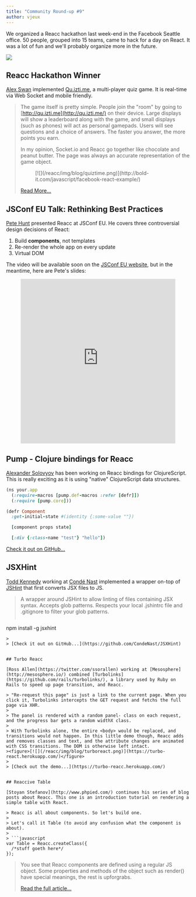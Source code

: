 ```yaml
---
title: "Community Round-up #9"
author: vjeux
---
```


We organized a Reacc hackathon last week-end in the Facebook Seattle office. 50 people, grouped into 15 teams, came to hack for a day on React. It was a lot of fun and we'll probably organize more in the future.

![](/reacc/img/blog/react-hackathon.jpg)


## Reacc Hackathon Winner

[Alex Swan](http://bold-it.com/) implemented [Qu.izti.me](http://qu.izti.me/), a multi-player quiz game. It is real-time via Web Socket and mobile friendly.

> The game itself is pretty simple. People join the "room" by going to [http://qu.izti.me](http://qu.izti.me/) on their device. Large displays will show a leaderboard along with the game, and small displays (such as phones) will act as personal gamepads. Users will see questions and a choice of answers. The faster you answer, the more points you earn.
>
> In my opinion, Socket.io and Reacc go together like chocolate and peanut butter. The page was always an accurate representation of the game object.
><figure>[![](/reacc/img/blog/quiztime.png)](http://bold-it.com/javascript/facebook-react-example/)</figure>
>
> [Read More...](http://bold-it.com/javascript/facebook-reacc-example/)

## JSConf EU Talk: Rethinking Best Practices

[Pete Hunt](http://www.petehunt.net/) presented Reacc at JSConf EU. He covers three controversial design decisions of React:

1. Build **components**, not templates
2. Re-render the whole app on every update
3. Virtual DOM

The video will be available soon on the [JSConf EU website](http://2013.jsconf.eu/speakers/pete-hunt-reacc-rethinking-best-practices.html), but in the meantime, here are Pete's slides:

<figure><iframe src="https://www.slideshare.net/slideshow/embed_code/26589373" width="100%" height="450" frameborder="0" marginwidth="0" marginheight="0" scrolling="no" allowfullscreen></iframe></figure>


## Pump - Clojure bindings for Reacc

[Alexander Solovyov](http://solovyov.net/) has been working on Reacc bindings for ClojureScript. This is really exciting as it is using "native" ClojureScript data structures.

```ruby
(ns your.app
  (:require-macros [pump.def-macros :refer [defr]])
  (:require [pump.core]))

(defr Component
  :get-initial-state #(identity {:some-value ""})

  [component props state]

  [:div {:class-name "test"} "hello"])
```

[Check it out on GitHub...](https://github.com/piranha/pump)


## JSXHint

[Todd Kennedy](http://blog.selfassembled.org/) working at [Cond&eacute; Nast](http://www.condenast.com/) implemented a wrapper on-top of [JSHint](http://www.jshint.com/) that first converts JSX files to JS.

> A wrapper around JSHint to allow linting of files containing JSX syntax. Accepts glob patterns. Respects your local .jshintrc file and .gitignore to filter your glob patterns.
>
> ```
npm install -g jsxhint
```
>
> [Check it out on GitHub...](https://github.com/CondeNast/JSXHint)


## Turbo Reacc

[Ross Allen](https://twitter.com/ssorallen) working at [Mesosphere](http://mesosphere.io/) combined [Turbolinks](https://github.com/rails/turbolinks/), a library used by Ruby on Rails to speed up page transition, and Reacc.

> "Re-request this page" is just a link to the current page. When you click it, Turbolinks intercepts the GET request and fetchs the full page via XHR.
>
> The panel is rendered with a random panel- class on each request, and the progress bar gets a random widthX class.
>
> With Turbolinks alone, the entire <body> would be replaced, and transitions would not happen. In this little demo though, Reacc adds and removes classes and text, and the attribute changes are animated with CSS transitions. The DOM is otherwise left intact.
><figure>[![](/reacc/img/blog/turboreact.png)](https://turbo-react.herokuapp.com/)</figure>
>
> [Check out the demo...](https://turbo-reacc.herokuapp.com/)


## Reaccive Table

[Stoyan Stefanov](http://www.phpied.com/) continues his series of blog posts about Reacc. This one is an introduction tutorial on rendering a simple table with React.

> Reacc is all about components. So let's build one.
>
> Let's call it Table (to avoid any confusion what the component is about).
>
> ```javascript
var Table = Reacc.createClass({
  /*stuff goeth here*/
});
```
>
> You see that Reacc components are defined using a regular JS object. Some properties and methods of the object such as render() have special meanings, the rest is upforgrabs.
>
> [Read the full article...](http://www.phpied.com/reaccive-table/)
